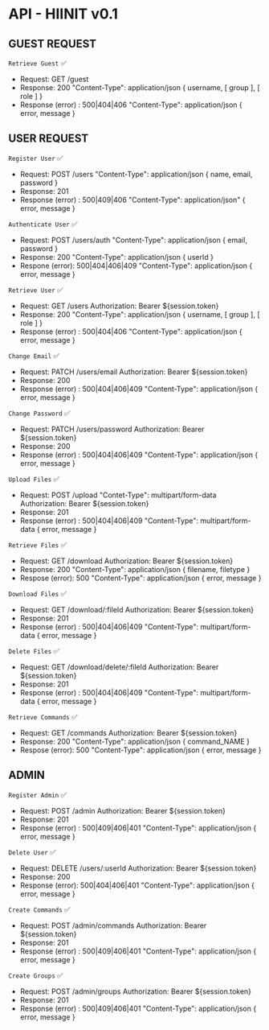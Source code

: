# API - HIINIT v0.1

## GUEST REQUEST

`Retrieve Guest` ✅
- Request: GET /guest
- Response: 200 "Content-Type": application/json { username, [ group ], [ role ] }
- Response (error) : 500|404|406 "Content-Type": application/json { error, message }

## USER REQUEST

`Register User` ✅
- Request: POST /users "Content-Type": application/json { name, email, password }
- Response: 201
- Response (error) : 500|409|406 "Content-Type": application/json" { error, message }

`Authenticate User` ✅
- Request: POST /users/auth "Content-Type": application/json { email, password }
- Response: 200 "Content-Type": application/json { userId }
- Respone (error): 500|404|406|409 "Content-Type": application/json { error, message }

`Retrieve User` ✅
- Request: GET /users Authorization: Bearer ${session.token}
- Response: 200 "Content-Type": application/json { username, [ group ], [ role ] }
- Response (error) : 500|404|406 "Content-Type": application/json { error, message }

`Change Email` ✅
- Request: PATCH /users/email Authorization: Bearer ${session.token}
- Response: 200
- Response (error) : 500|404|406|409 "Content-Type": application/json { error, message }

`Change Password` ✅
- Request: PATCH /users/password Authorization: Bearer ${session.token}
- Response: 200
- Response (error) : 500|404|406|409 "Content-Type": application/json { error, message }

`Upload Files` ✅
- Request: POST /upload "Contet-Type": multipart/form-data Authorization: Bearer ${session.token}
- Response: 201
- Response (error) : 500|404|406|409 "Content-Type": multipart/form-data { error, message }

`Retrieve Files` ✅
- Request: GET /download Authorization: Bearer ${session.token}
- Response: 200 "Content-Type": application/json { filename, filetype }
- Respose (error): 500 "Content-Type": application/json { error, message }

`Download Files` ✅
- Request: GET /download/:fileId Authorization: Bearer ${session.token}
- Response: 201
- Response (error) : 500|404|406|409 "Content-Type": multipart/form-data { error, message }

`Delete Files` ✅
- Request: GET /download/delete/:fileId Authorization: Bearer ${session.token}
- Response: 201
- Response (error) : 500|404|406|409 "Content-Type": multipart/form-data { error, message }

`Retrieve Commands` ✅
- Request: GET /commands Authorization: Bearer ${session.token}
- Response: 200 "Content-Type": application/json { command_NAME }
- Respose (error): 500 "Content-Type": application/json { error, message }

## ADMIN

`Register Admin` ✅
- Request: POST /admin Authorization: Bearer ${session.token}
- Response: 201
- Response (error) : 500|409|406|401 "Content-Type": application/json { error, message } 

`Delete User` ✅
- Request: DELETE /users/:userId Authorization: Bearer ${session.token}
- Response: 200 
- Response (error): 500|404|406|401 "Content-Type": application/json { error, message }

`Create Commands` ✅
- Request: POST /admin/commands Authorization: Bearer ${session.token}
- Response: 201
- Response (error) : 500|409|406|401 "Content-Type": application/json { error, message } 

`Create Groups` ✅
- Request: POST /admin/groups Authorization: Bearer ${session.token}
- Response: 201
- Response (error) : 500|409|406|401 "Content-Type": application/json { error, message } 
